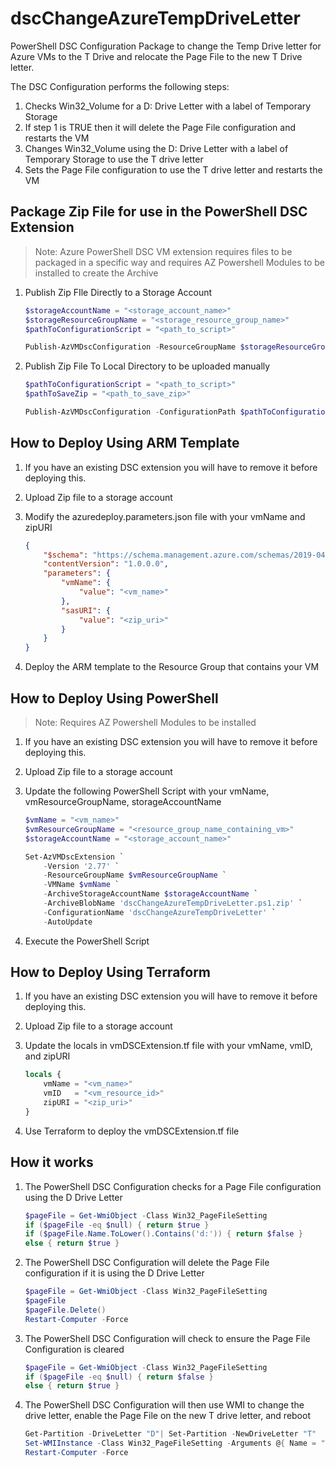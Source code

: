# dscChangeAzureTempDriveLetter

PowerShell DSC Configuration Package to change the Temp Drive letter for Azure VMs to the T Drive and relocate the Page File to the new T Drive letter.

The DSC Configuration performs the following steps:

1) Checks Win32_Volume for a D: Drive Letter with a label of Temporary Storage
2) If step 1 is TRUE then it will delete the Page File configuration and restarts the VM
3) Changes Win32_Volume using the D: Drive Letter with a label of Temporary Storage to use the T drive letter
4) Sets the Page File configuration to use the T drive letter and restarts the VM

## Package Zip File for use in the PowerShell DSC Extension

> Note: Azure PowerShell DSC VM extension requires files to be packaged in a specific way and requires AZ Powershell Modules to be installed to create the Archive

1) Publish Zip FIle Directly to a Storage Account

    ``` PowerShell
    $storageAccountName = "<storage_account_name>"
    $storageResourceGroupName = "<storage_resource_group_name>"
    $pathToConfigurationScript = "<path_to_script>"

    Publish-AzVMDscConfiguration -ResourceGroupName $storageResourceGroupName -StorageAccountName $storageAccountNam -ConfigurationPath $pathToConfigurationScript -Force
    ```

2) Publish Zip File To Local Directory to be uploaded manually

    ``` PowerShell
    $pathToConfigurationScript = "<path_to_script>"
    $pathToSaveZip = "<path_to_save_zip>"

    Publish-AzVMDscConfiguration -ConfigurationPath $pathToConfigurationScript -OutputArchivePath "$($pathToSaveZip)\dscChangeAzureTempDriveLetter.ps1.zip" -Force
    ```

## How to Deploy Using ARM Template

1) If you have an existing DSC extension you will have to remove it before deploying this.
2) Upload Zip file to a storage account
3) Modify the azuredeploy.parameters.json file with your vmName and zipURI

    ``` JSON
    {
        "$schema": "https://schema.management.azure.com/schemas/2019-04-01/deploymentParameters.json#",
        "contentVersion": "1.0.0.0",
        "parameters": {
            "vmName": {
                "value": "<vm_name>"
            },
            "sasURI": {
                "value": "<zip_uri>"
            }
        }
    }
    ```

4) Deploy the ARM template to the Resource Group that contains your VM

## How to Deploy Using PowerShell

> Note: Requires AZ Powershell Modules to be installed

1) If you have an existing DSC extension you will have to remove it before deploying this.
2) Upload Zip file to a storage account
3) Update the following PowerShell Script with your vmName, vmResourceGroupName, storageAccountName

    ``` PowerShell
    $vmName = "<vm_name>"
    $vmResourceGroupName = "<resource_group_name_containing_vm>"
    $storageAccountName = "<storage_account_name>"

    Set-AzVMDscExtension `
        -Version '2.77' `
        -ResourceGroupName $vmResourceGroupName `
        -VMName $vmName `
        -ArchiveStorageAccountName $storageAccountName `
        -ArchiveBlobName 'dscChangeAzureTempDriveLetter.ps1.zip' `
        -ConfigurationName 'dscChangeAzureTempDriveLetter' `
        -AutoUpdate
    ```

4) Execute the PowerShell Script

## How to Deploy Using Terraform

1) If you have an existing DSC extension you will have to remove it before deploying this.
2) Upload Zip file to a storage account
3) Update the locals in vmDSCExtension.tf file with your vmName, vmID, and zipURI

    ``` Terraform
    locals {
        vmName = "<vm_name>" 
        vmID   = "<vm_resource_id>"
        zipURI = "<zip_uri>"
    }
    ```

4) Use Terraform to deploy the vmDSCExtension.tf file

## How it works

1) The PowerShell DSC Configuration checks for a Page File configuration using the D Drive Letter

    ``` PowerShell
    $pageFile = Get-WmiObject -Class Win32_PageFileSetting
    if ($pageFile -eq $null) { return $true }
    if ($pageFile.Name.ToLower().Contains('d:')) { return $false }
    else { return $true }
    ```

2) The PowerShell DSC Configuration will delete the Page File configuration if it is using the D Drive Letter

    ``` PowerShell
    $pageFile = Get-WmiObject -Class Win32_PageFileSetting
    $pageFile
    $pageFile.Delete()
    Restart-Computer -Force
    ```

3) The PowerShell DSC Configuration will check to ensure the Page File Configuration is cleared

    ``` PowerShell
    $pageFile = Get-WmiObject -Class Win32_PageFileSetting
    if ($pageFile -eq $null) { return $false }
    else { return $true }
    ```

4) The PowerShell DSC Configuration will then use WMI to change the drive letter, enable the Page File on the new T drive letter, and reboot

    ``` PowerShell
    Get-Partition -DriveLetter "D"| Set-Partition -NewDriveLetter "T"
    Set-WMIInstance -Class Win32_PageFileSetting -Arguments @{ Name = "T:\pagefile.sys"; MaximumSize = 0; }
    Restart-Computer -Force
    ```
